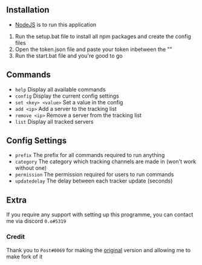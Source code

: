 ## Installation
- [NodeJS](https://nodejs.org/en/) is to run this application

1. Run the setup.bat file to install all npm packages and create the config files
2. Open the token.json file and paste your token inbetween the ""
3. Run the start.bat file and you're good to go

## Commands
- `help` Display all available commands
- `config` Display the current config settings
- `set <key> <value>` Set a value in the config
- `add <ip>` Add a server to the tracking list
- `remove <ip>` Remove a server from the tracking list
- `list` Display all tracked servers

## Config Settings
- `prefix` The prefix for all commands required to run anything
- `category` The category which tracking channels are made in (won't work without one)
- `permission` The permission required for users to run commands
- `updatedelay` The delay between each tracker update (seconds)

## Extra
If you require any support with setting up this programme, you can contact me via discord `0.o#5319`

### Credit
Thank you to `Post#0069` for making the [original](https://github.com/postrequest69/minecraft-server-tracker-discord-bot) version and allowing me to make fork of it
